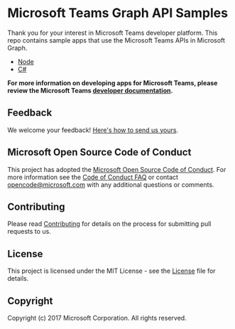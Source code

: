 # Microsoft Teams Graph API Samples
Thank you for your interest in Microsoft Teams developer platform.  This repo contains sample apps that use the Microsoft Teams APIs in Microsoft Graph.

* [Node](https://github.com/OfficeDev/microsoft-teams-sample-graph/tree/master/Node/SampleApp)
* [C#](https://github.com/OfficeDev/microsoft-teams-sample-graph/tree/master/CSharp)

**For more information on developing apps for Microsoft Teams, please review the Microsoft Teams [developer documentation](https://msdn.microsoft.com/en-us/microsoft-teams/index).**

    
## Feedback
We welcome your feedback! [Here's how to send us yours](https://msdn.microsoft.com/en-us/microsoft-teams/feedback).

## Microsoft Open Source Code of Conduct
This project has adopted the [Microsoft Open Source Code of Conduct](https://opensource.microsoft.com/codeofconduct/).
For more information see the [Code of Conduct FAQ](https://opensource.microsoft.com/codeofconduct/faq/) or contact [opencode@microsoft.com](mailto:opencode@microsoft.com) with any additional questions or comments.

## Contributing
Please read [Contributing](contributing.md) for details on the process for submitting pull requests to us.

## License
This project is licensed under the MIT License - see the [License](LICENSE) file for details.

## Copyright
Copyright (c) 2017 Microsoft Corporation. All rights reserved.

